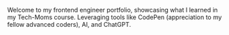 
Welcome to my frontend engineer portfolio, showcasing what I learned in my Tech-Moms course. Leveraging tools like CodePen (appreciation to my fellow advanced coders), AI, and ChatGPT.

